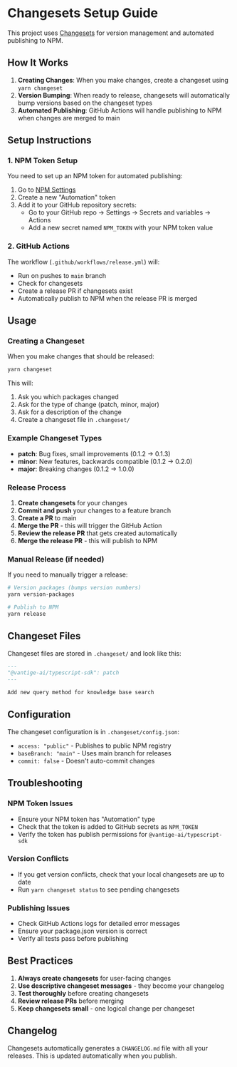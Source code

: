 # Changesets Setup Guide

This project uses [Changesets](https://github.com/changesets/changesets) for version management and automated publishing to NPM.

## How It Works

1. **Creating Changes**: When you make changes, create a changeset using `yarn changeset`
2. **Version Bumping**: When ready to release, changesets will automatically bump versions based on the changeset types
3. **Automated Publishing**: GitHub Actions will handle publishing to NPM when changes are merged to main

## Setup Instructions

### 1. NPM Token Setup

You need to set up an NPM token for automated publishing:

1. Go to [NPM Settings](https://www.npmjs.com/settings/tokens)
2. Create a new "Automation" token
3. Add it to your GitHub repository secrets:
   - Go to your GitHub repo → Settings → Secrets and variables → Actions
   - Add a new secret named `NPM_TOKEN` with your NPM token value

### 2. GitHub Actions

The workflow (`.github/workflows/release.yml`) will:
- Run on pushes to `main` branch
- Check for changesets
- Create a release PR if changesets exist
- Automatically publish to NPM when the release PR is merged

## Usage

### Creating a Changeset

When you make changes that should be released:

```bash
yarn changeset
```

This will:
1. Ask you which packages changed
2. Ask for the type of change (patch, minor, major)
3. Ask for a description of the change
4. Create a changeset file in `.changeset/`

### Example Changeset Types

- **patch**: Bug fixes, small improvements (0.1.2 → 0.1.3)
- **minor**: New features, backwards compatible (0.1.2 → 0.2.0)
- **major**: Breaking changes (0.1.2 → 1.0.0)

### Release Process

1. **Create changesets** for your changes
2. **Commit and push** your changes to a feature branch
3. **Create a PR** to main
4. **Merge the PR** - this will trigger the GitHub Action
5. **Review the release PR** that gets created automatically
6. **Merge the release PR** - this will publish to NPM

### Manual Release (if needed)

If you need to manually trigger a release:

```bash
# Version packages (bumps version numbers)
yarn version-packages

# Publish to NPM
yarn release
```

## Changeset Files

Changeset files are stored in `.changeset/` and look like this:

```markdown
---
"@vantige-ai/typescript-sdk": patch
---

Add new query method for knowledge base search
```

## Configuration

The changeset configuration is in `.changeset/config.json`:

- `access: "public"` - Publishes to public NPM registry
- `baseBranch: "main"` - Uses main branch for releases
- `commit: false` - Doesn't auto-commit changes

## Troubleshooting

### NPM Token Issues
- Ensure your NPM token has "Automation" type
- Check that the token is added to GitHub secrets as `NPM_TOKEN`
- Verify the token has publish permissions for `@vantige-ai/typescript-sdk`

### Version Conflicts
- If you get version conflicts, check that your local changesets are up to date
- Run `yarn changeset status` to see pending changesets

### Publishing Issues
- Check GitHub Actions logs for detailed error messages
- Ensure your package.json version is correct
- Verify all tests pass before publishing

## Best Practices

1. **Always create changesets** for user-facing changes
2. **Use descriptive changeset messages** - they become your changelog
3. **Test thoroughly** before creating changesets
4. **Review release PRs** before merging
5. **Keep changesets small** - one logical change per changeset

## Changelog

Changesets automatically generates a `CHANGELOG.md` file with all your releases. This is updated automatically when you publish.
